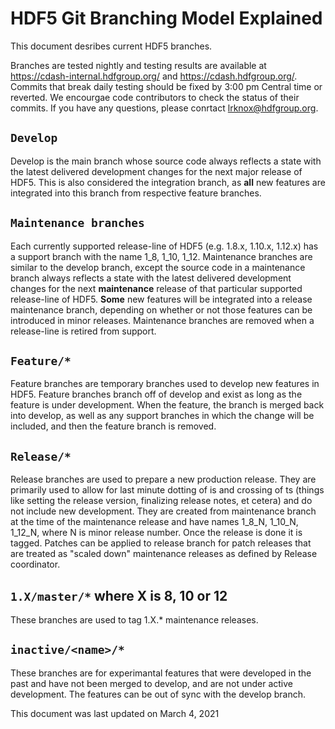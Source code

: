 # HDF5 Git Branching Model Explained

This document desribes current HDF5 branches. 

Branches are tested nightly and testing results are available at https://cdash-internal.hdfgroup.org/ and https://cdash.hdfgroup.org/. Commits that break daily testing should be fixed by 3:00 pm Central time or reverted.  We encourgae code contributors to check the status of their commits. If you have any questions, please conrtact lrknox@hdfgroup.org.
 
## `Develop`
Develop is the main branch whose source code always reflects a state with the latest delivered development changes for the next major release of HDF5. 
This is also considered the integration branch, as **all** new features are integrated into this branch from respective feature branches. 

## `Maintenance branches`

Each currently supported release-line of HDF5 (e.g. 1.8.x, 1.10.x, 1.12.x) has a support branch with the name 1_8, 1_10, 1_12. 
Maintenance branches are similar to the develop branch, except the source code in a maintenance branch always reflects a state 
with the latest delivered development changes for the next **maintenance** release of that particular supported release-line of HDF5. 
**Some** new features will be integrated into a release maintenance branch, depending on whether or not those features can be 
introduced in minor releases.  Maintenance branches are removed when a release-line is retired from support.

## `Feature/*`
Feature branches are temporary branches used to develop new features in HDF5.
Feature branches branch off of develop and exist as long as the feature is under development. 
When the feature, the branch is merged back into develop, as well as any support branches in which the change will be included, and then the feature branch is removed.

## `Release/*`
Release branches are used to prepare a new production release. They are primarily used to allow for last minute dotting of is and crossing of ts 
(things like setting the release version, finalizing release notes, et cetera) and do not include new development. 
They are created from maintenance branch at the time of the maintenance release and have 
names 1_8_N, 1_10_N, 1_12_N, where N is minor release number. Once the release is  done it is tagged. 
Patches can be applied to release branch for patch releases that are treated as "scaled down" maintenance releases as defined by Release coordinator.

## `1.X/master/*` where X is 8, 10 or 12
These branches are used to tag 1.X.* maintenance releases.

## `inactive/<name>/*`
These branches are for experimantal features that were developed in the past  and have not been merged to develop, and are not under active development. The features 
can be out of sync with the develop branch.

This document was last updated on March 4, 2021

